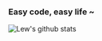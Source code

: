 ### Easy code, easy life ~

![Lew's github stats](https://github-readme-stats.vercel.app/api?username=lewyuburi&theme=vue)
